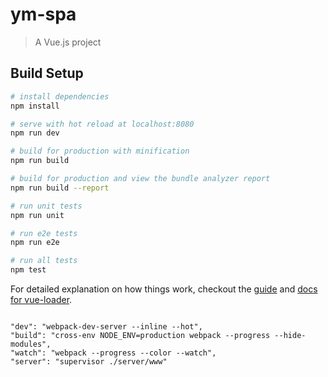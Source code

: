 # ym-spa

> A Vue.js project

## Build Setup

``` bash
# install dependencies
npm install

# serve with hot reload at localhost:8080
npm run dev

# build for production with minification
npm run build

# build for production and view the bundle analyzer report
npm run build --report

# run unit tests
npm run unit

# run e2e tests
npm run e2e

# run all tests
npm test
```

For detailed explanation on how things work, checkout the [guide](http://vuejs-templates.github.io/webpack/) and [docs for vue-loader](http://vuejs.github.io/vue-loader).

```

"dev": "webpack-dev-server --inline --hot",
"build": "cross-env NODE_ENV=production webpack --progress --hide-modules",
"watch": "webpack --progress --color --watch",
"server": "supervisor ./server/www"
